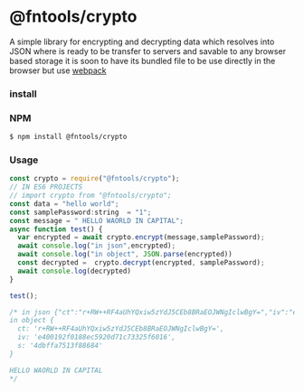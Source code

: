 # @fntools/crypto 
A simple library for encrypting and decrypting data which resolves into JSON where is ready to be transfer to servers and savable to any 
browser based storage it is soon to have its bundled file to be use directly in the browser but use [webpack](https://www.npmjs.com/package/webpack)
### install 
### NPM
```bash 
$ npm install @fntools/crypto 
```
### Usage 
```javascript 
const crypto = require("@fntools/crypto");
// IN ES6 PROJECTS 
// import crypto from "@fntools/crypto";
const data = "hello world";
const samplePassword:string  = "1";
const message = " HELLO WAORLD IN CAPITAL";
async function test() {
  var encrypted = await crypto.encrypt(message,samplePassword);
  await console.log("in json",encrypted);
  await console.log("in object", JSON.parse(encrypted))
  const decrypted =  crypto.decrypt(encrypted, samplePassword);
  await console.log(decrypted)
}

test();

/* in json {"ct":"r+RW++RF4aUhYQxiw5zYdJ5CEb8BRaEOJWNgIclwBgY=","iv":"e400192f0188ec5920d71c73325f6016","s":"4dbffa7513f88684"}
in object {
  ct: 'r+RW++RF4aUhYQxiw5zYdJ5CEb8BRaEOJWNgIclwBgY=',
  iv: 'e400192f0188ec5920d71c73325f6016',
  s: '4dbffa7513f88684'
}

HELLO WAORLD IN CAPITAL
*/
  
```
